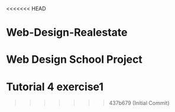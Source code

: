 <<<<<<< HEAD
# Web-Design-Realestate
Web Design School Project
=======
# Tutorial 4 exercise1
>>>>>>> 437b679 (Initial Commit)
